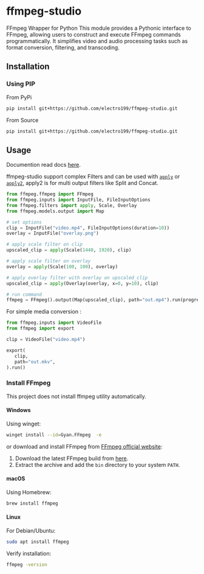 # ffmpeg-studio

FFmpeg Wrapper for Python
This module provides a Pythonic interface to FFmpeg, allowing users to construct and execute FFmpeg commands programmatically.
It simplifies video and audio processing tasks such as format conversion, filtering, and transcoding.

## Installation

### Using PIP
From PyPi
```sh
pip install git+https://github.com/electro199/ffmpeg-studio.git
```

From Source
```sh
pip install git+https://github.com/electro199/ffmpeg-studio.git
```



## Usage

Documention read docs [here](https://electro199.github.io/ffmpeg-studio/).

ffmpeg-studio support complex Filters and can be used with  [`apply`](https://electro199.github.io/ffmpeg-studio/api/#ffmpeg.filters.apply) or [`apply2`](https://electro199.github.io/ffmpeg-studio/api/#ffmpeg.filters.apply2), apply2 is for multi output filters like Split and Concat.


```py
from ffmpeg.ffmpeg import FFmpeg
from ffmpeg.inputs import InputFile, FileInputOptions
from ffmpeg.filters import apply, Scale, Overlay
from ffmpeg.models.output import Map

# set options
clip = InputFile("video.mp4", FileInputOptions(duration=10))
overlay = InputFile("overlay.png")

# apply scale filter on clip
upscaled_clip = apply(Scale(1440, 1920), clip)

# apply scale filter on overlay
overlay = apply(Scale(100, 100), overlay)

# apply overlay filter with overlay on upscaled_clip
upscaled_clip = apply(Overlay(overlay, x=0, y=10), clip)

# run command 
ffmpeg = FFmpeg().output(Map(upscaled_clip), path="out.mp4").run(progress_callback=print)

```

For simple media conversion :

```py
from ffmpeg.inputs import VideoFile
from ffmpeg import export

clip = VideoFile("video.mp4")

export(
   clip,
   path="out.mkv",
).run()

```

### Install FFmpeg

This project does not install ffmpeg utility automatically.

#### Windows
Using winget:
```sh
winget install --id=Gyan.FFmpeg  -e
```

or download and install FFmpeg from [FFmpeg official website](https://ffmpeg.org/download.html):
1. Download the latest FFmpeg build from [here](https://www.gyan.dev/ffmpeg/builds/).
2. Extract the archive and add the `bin` directory to your system `PATH`.

#### macOS
Using Homebrew:
```sh
brew install ffmpeg
```

#### Linux
For Debian/Ubuntu:
```sh
sudo apt install ffmpeg
```
Verify installation:
```sh
ffmpeg -version
```


